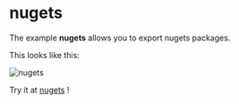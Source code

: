 # nugets

The example **nugets** allows you to export nugets packages.

This looks like this:

 ![nugets](/img/examples/nugets.png) 

Try it at <a href='/../automation/loadexample/nugets' target='_blank'>nugets</a> !



